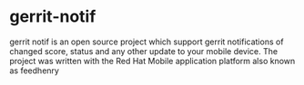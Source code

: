 # gerrit-notif
gerrit notif is an open source project which support gerrit notifications of changed score, status and any other update to your mobile device. The project was written with the Red Hat Mobile application platform also known as feedhenry
